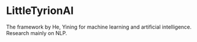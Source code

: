 # LittleTyrionAI
The framework by He, Yining for machine learning and artificial intelligence. Research mainly on NLP. 
